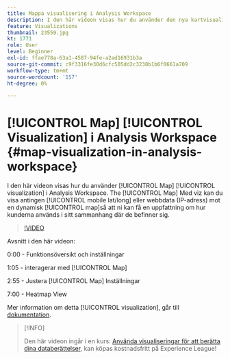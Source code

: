 ```yaml
---
title: Mappa visualisering i Analysis Workspace
description: I den här videon visas hur du använder den nya kartvisualiseringen i Analysis Workspace. Med kartviz kan du visa antingen mobildata (lat/long) eller webbdata (IP-adress) mot en dynamisk karta, så att du kan få en uppfattning om hur kunderna använder sig av deras plats.
feature: Visualizations
thumbnail: 23559.jpg
kt: 1771
role: User
level: Beginner
exl-id: ffae778a-63a1-4587-94fe-a2ad16931b3a
source-git-commit: c9f3316fe30d6cfc505dd2c3238b1b6f0661a709
workflow-type: tm+mt
source-wordcount: '157'
ht-degree: 0%

---
```


# [!UICONTROL Map] [!UICONTROL Visualization] i Analysis Workspace {#map-visualization-in-analysis-workspace}

I den här videon visas hur du använder [!UICONTROL Map] [!UICONTROL visualization] i Analysis Workspace. The [!UICONTROL Map] Med viz kan du visa antingen [!UICONTROL mobile lat/long] eller webbdata (IP-adress) mot en dynamisk [!UICONTROL map]så att ni kan få en uppfattning om hur kunderna används i sitt sammanhang där de befinner sig.

>[!VIDEO](https://video.tv.adobe.com/v/23559/?quality=12)

Avsnitt i den här videon:

0:00 - Funktionsöversikt och inställningar

1:05 - interagerar med [!UICONTROL Map]

2:55 - Justera [!UICONTROL Map] Inställningar

7:00 - Heatmap View

Mer information om detta [!UICONTROL visualization], går till [dokumentation](https://experienceleague.adobe.com/docs/analytics/analyze/analysis-workspace/visualizations/map-visualization.html?lang=en).

>[!INFO]
>
> Den här videon ingår i en kurs: [Använda visualiseringar för att berätta dina databerättelser](https://experienceleague.adobe.com/?recommended=Analytics-U-1-2021.1.visualizations), kan köpas kostnadsfritt på Experience League!
